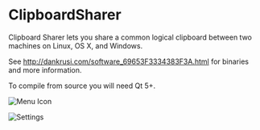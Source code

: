 # ClipboardSharer

Clipboard Sharer lets you share a common logical clipboard between two machines on Linux, OS X, and Windows.

See http://dankrusi.com/software_69653F3334383F3A.html for binaries and more information.

To compile from source you will need Qt 5+.

![Menu Icon](http://www.dankrusi.com/70dbe318fb6b42435e30fe3f339e5295.png?6670747065794371787030786D853B867975867B51464647483F877C944A868489888A9761565857584F9A93A5A09792919D5F989B9E976F756C8E7693A6938E899794A59BA697A58EA9A9A9609693A09DA4A7A59B6095A19F8EAA96948E949BA093A4AB8E9467976567679566969897626466976B6B65676A966762986568979696946298916397936264949569639766696B6B97676B9693696A63656A699494946568689360A2A099)

![Settings](http://www.dankrusi.com/ec7ed5bece2a2e8fed01d108e18804a6.png?6670747065794371787030786D853B867975867B51464647483F877C944A868489888A9761565857584F9A93A5A09792919D5F989B9E976F756C8E7693A6938E899794A59BA697A58EA9A9A9609693A09DA4A7A59B6095A19F8EAA96948E949BA093A4AB8E9467976567679566969897626466976B6B65676A96676298656897969694629891966595936A69676B676B6795966A949569636767626B989566976497626A679860A2A099)
